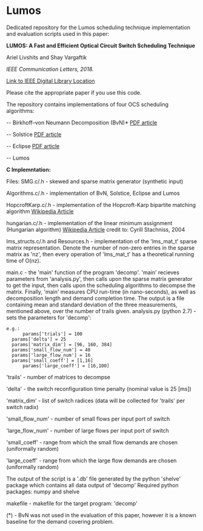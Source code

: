 # Lumos
Dedicated repository for the Lumos scheduling technique implementation and evaluation scripts used in this paper:

**LUMOS: A Fast and Efficient Optical Circuit Switch Scheduling Technique**

Ariel Livshits and Shay Vargaftik

*IEEE Communication Letters, 2018.*

[Link to IEEE Digital Library Location](https://ieeexplore.ieee.org/document/8423619/)

Please cite the appropriate paper if you use this code.

The repository contains implementations of four OCS scheduling algorithms:

  -- Birkhoff–von Neumann Decomposition (BvN)* [PDF article](https://hal.inria.fr/hal-01270331/document)
  
  -- Solstice [PDF article](http://delivery.acm.org/10.1145/2840000/2836126/a41-liu.pdf?ip=77.138.143.11&id=2836126&acc=OA&key=4D4702B0C3E38B35%2E4D4702B0C3E38B35%2E4D4702B0C3E38B35%2E11FD0E54F300593A&__acm__=1533657354_234fe0086cc351d4d80b8e66094d8965)
  
  -- Eclipse [PDF article](http://delivery.acm.org/10.1145/2910000/2901479/p75-venkatakrishnan.pdf?ip=77.138.143.11&id=2901479&acc=CHORUS&key=4D4702B0C3E38B35%2E4D4702B0C3E38B35%2E4D4702B0C3E38B35%2E6D218144511F3437&__acm__=1533657400_dc57cfba781d5714a53e63ba74826fc2)
  
  -- Lumos
  
  **C Implemntation:**
  
  Files:
   SMG.c/.h - skewed and sparse matrix generator (synthetic input)
    
   Algorithms.c/.h - implementation of BvN, Solstice, Eclipse and Lumos
    
   HopcroftKarp.c/.h - implementation of the Hopcroft-Karp bipartite matching algorithm [Wikipedia Article](https://en.wikipedia.org/wiki/Hopcroft%E2%80%93Karp_algorithm)
    
   hungarian.c/.h - implementation of the linear minimum assignment (Hungarian algorithm) [Wikipedia Article](https://en.wikipedia.org/wiki/Hopcroft%E2%80%93Karp_algorithm) credit to: Cyrill Stachniss, 2004
    
   lms_structs.c/.h and Resources.h - implementation of the 'lms_mat_t' sparse matrix representation. Denote the number of non-zero entries in the sparse matrix as 'nz', then every operation of 'lms_mat_t' has a theoretical running time of O(nz).
    
   main.c - the 'main' function of the program 'decomp'. 'main' recieves parameters from 'analysis.py', then calls upon the sparse matrix generator to get the input, then calls upon the scheduling algorithms to decompse the matrix. Finally, 'main' measures CPU run-time (in nano-seconds), as well as decomposition length and demand completion time. The output is a file containing mean and standard deviation of the three measurements, mentioned above, over the number of trails given.
    analysis.py (python 2.7) - sets the parameters for 'decomp':
    
    e.g.:
    	  params['trials'] = 100
	  params['delta'] = 25
	  params['matrix_dim'] = [96, 160, 384]
	  params['small_flow_num'] = 48
	  params['large_flow_num'] = 16
	  params['small_coeff'] = [1,16]
    	  params['large_coeff'] = [16,100]
    
'trails' - number of matrices to decompse

'delta' - the switch reconfiguration time penalty (nominal value is 25 [ms])

'matrix_dim' - list of switch radices (data will be collected for 'trails' per switch radix)

'small_flow_num' - number of small flows per input port of switch

'large_flow_num' - number of large flows per input port of switch

'small_coeff' - range from which the small flow demands are chosen (uniformally random)

'large_coeff' - range from which the large flow demands are chosen (uniformally random)
    
The output of the script is a '.db' file generated by the python 'shelve' package which contains all data output of 'decomp'
Required python packages: numpy and shelve

makefile - makefile for the target program: 'decomp'

(*) - BvN was not used in the evaluation of this paper, however it is a known baseline for the demand covering problem.
